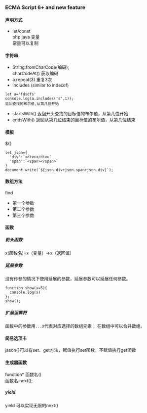 ### ECMA Script 6+ and new feature
#### 声明方式  
- let/const  
php java 变量  
常量可以复制

#### 字符串
- String.fromCharCode(编码);  
charCodeAt() 获取编码
- a.repeat(3) 重复3次
- includes (similar to indexof)
```
let a='fdsdfs'
console.log(a.includes('s',1));
返回查找的布尔值,从第几位开始
```
- startsWith()
返回开头查找的目标值的布尔值，从第几位开始
- endsWith()
返回从第几位结束的目标值的布尔值，从第几位结束

#### 模板
${}
```
let json={
  'div':`<div></div>`
  'span':`<span></span>`
}
document.write(`${json.div+json.span+json.div}`);
```

#### 数组方法
find
- 第一个参数  
- 第二个参数
- 第三个参数

#### 函数
##### 箭头函数     
x(函数名)=x（变量）=>x（返回值）   
##### 延展参数   
没有传参的情况下使用延展的参数，延展参数可以延展任何参数。
```
function show(x=5){
  console.log(x)
};
show();
```
##### 扩展运算符
函数中的参数用`...X`代表对应选择的数组元素；
在数组中可以合并数组。
#### 简易选项卡
jason{}可以有set、get方法，赋值执行set函数，不赋值执行get函数
#### 生成器函数
function* 函数名()   
函数名.next();
##### yield
yield 可以实现无限的next()
